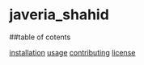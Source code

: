 # javeria_shahid

##table of cotents 

[installation](#installation)
[usage](usage)
[contributing](#contributing)
[license](license)
